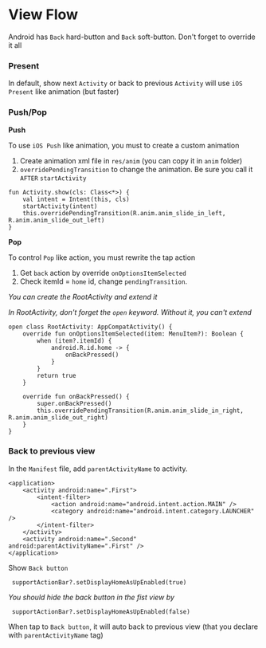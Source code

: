 # View Flow

Android has `Back` hard-button and `Back` soft-button. Don't forget to override it all

### Present
In default, show next `Activity` or back to previous `Activity` will use `iOS Present` like animation (but faster)
### Push/Pop

**Push**

To use `iOS Push` like animation, you must to create a custom animation
1. Create animation xml file in `res/anim` (you can copy it in `anim` folder)
2. `overridePendingTransition` to change the animation. Be sure you call it `AFTER` `startActivity`

```
fun Activity.show(cls: Class<*>) {
    val intent = Intent(this, cls)
    startActivity(intent)
    this.overridePendingTransition(R.anim.anim_slide_in_left, R.anim.anim_slide_out_left)
}
```

**Pop**

To control `Pop` like action, you must rewrite the tap action

1. Get `back` action by override `onOptionsItemSelected`
2. Check itemId = `home` id, change `pendingTransition`.

*You can create the RootActivity and extend it*

*In RootActivity, don't forget the `open` keyword. Without it, you can't extend*
```
open class RootActivity: AppCompatActivity() {
    override fun onOptionsItemSelected(item: MenuItem?): Boolean {
        when (item?.itemId) {
            android.R.id.home -> {
                onBackPressed()
            }
        }
        return true
    }

    override fun onBackPressed() {
        super.onBackPressed()
        this.overridePendingTransition(R.anim.anim_slide_in_right, R.anim.anim_slide_out_right)
    }
}
```

### Back to previous view
In the `Manifest` file, add `parentActivityName` to activity.

```
<application>
    <activity android:name=".First">
        <intent-filter>
            <action android:name="android.intent.action.MAIN" />
            <category android:name="android.intent.category.LAUNCHER" />
        </intent-filter>
    </activity>
    <activity android:name=".Second" android:parentActivityName=".First" />
</application>
```

Show `Back button`
```
 supportActionBar?.setDisplayHomeAsUpEnabled(true)
```

*You should hide the back button in the fist view by*
```
 supportActionBar?.setDisplayHomeAsUpEnabled(false)
```

When tap to `Back button`, it will auto back to previous view (that you declare with `parentActivityName` tag)
